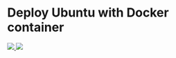 # Deploy Ubuntu with Docker container

<a href="https://portal.azure.com/#create/Microsoft.Template/uri/https%3A%2F%2Fraw.githubusercontent.com%2Fneilpeterson%2Fnepeters-azure-templates%2Fmaster%2Fdocumetation-end-to-end%2FLoadBalancedVirtualMachine.json" target="_blank">
    <img src="http://azuredeploy.net/deploybutton.png"/>
</a>
<a href="https://portal.azure.com/#create/Microsoft.Template/uri/https%3A%2F%2Fraw.githubusercontent.com%2Fneilpeterson%2Fnepeters-azure-templates%2Fmaster%2Fdocumetation-end-to-end%2FLoadBalancedVirtualMachine.json" target="_blank">
    <img src="http://armviz.io/visualizebutton.png"/>
</a>
